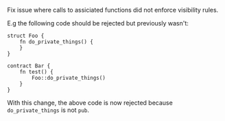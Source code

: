 Fix issue where calls to assiciated functions did not enforce visibility rules.

E.g the following code should be rejected but previously wasn't:

```
struct Foo {
    fn do_private_things() {
    }
}

contract Bar {
    fn test() {
        Foo::do_private_things()
    }
}
```

With this change, the above code is now rejected because `do_private_things` is not `pub`.
